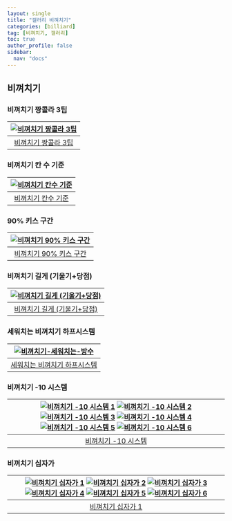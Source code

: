 ```yaml
---
layout: single
title: "갤러리 비껴치기"
categories: [billiard]
tag: [비껴치기, 갤러리]
toc: true
author_profile: false
sidebar:
  nav: "docs"
---
```


## 비껴치기

### 비껴치기 짱콜라 3팁

| [![비껴치기 짱콜라 3팁](/images/%EB%B9%84%EA%BB%B4%EC%B9%98%EA%B8%B0%20%EC%A7%B1%EA%BC%B4%EB%9D%BC_%EB%B0%A9%EC%88%98.png)](/images/%EB%B9%84%EA%BB%B4%EC%B9%98%EA%B8%B0%20%EC%A7%B1%EA%BC%B4%EB%9D%BC_%EB%B0%A9%EC%88%98.png) |
| :---: |
| [비껴치기 짱콜라 3팁](https://youtu.be/https://youtu.be/sXma6UidbBw) |

### 비껴치기 칸 수 기준

| [![비껴치기 칸수 기준](/images/%EB%B9%84%EA%BB%B4%EC%B9%98%EA%B8%B0%20%EC%B9%B8%EC%88%98%EA%B8%B0%EC%A4%80.png)](/images/%EB%B9%84%EA%BB%B4%EC%B9%98%EA%B8%B0%20%EC%B9%B8%EC%88%98%EA%B8%B0%EC%A4%80.png) |
| :---: |
| [비껴치기 칸수 기준](https://youtu.be/https://youtu.be/nQieSPSBjWk) |

### 90% 키스 구간

| [![비껴치기 90% 키스 구간](/images/%EB%B9%84%EA%BB%B4%EC%B9%98%EA%B8%B0%20%ED%82%A4%EC%8A%A4%EA%B5%AC%EA%B0%84.png)](/images/%EB%B9%84%EA%BB%B4%EC%B9%98%EA%B8%B0%20%ED%82%A4%EC%8A%A4%EA%B5%AC%EA%B0%84.png) |
| :---: |
| [비껴치기 90% 키스 구간](https://youtu.be/https://youtu.be/f3C6IAc42RU) |

### 비껴치기 길게 (기울기+당점)

| [![비껴치기 길게 (기울기+당점)](/images/%EB%B9%84%EA%BB%B4%EC%B9%98%EA%B8%B0%20%EA%B8%B8%EA%B2%8C%20%EA%B8%B0%EC%9A%B8%EA%B8%B0%20%EB%8B%B9%EC%A0%90.png)](/images/%EB%B9%84%EA%BB%B4%EC%B9%98%EA%B8%B0%20%EA%B8%B8%EA%B2%8C%20%EA%B8%B0%EC%9A%B8%EA%B8%B0%20%EB%8B%B9%EC%A0%90.png) |
| :---: |
| [비껴치기 길게 (기울기+당점)](https://youtu.be/https://youtu.be/UVhkdwlrozE) |

### 세워치는 비껴치기 하프시스템

| [![비껴치기-세워치는-방수](/images/%EB%B9%84%EA%BB%B4%EC%B9%98%EA%B8%B0_%EC%84%B8%EC%9B%8C%EC%B9%98%EB%8A%94_%EB%B0%A9%EC%88%98.png)](/images/%EB%B9%84%EA%BB%B4%EC%B9%98%EA%B8%B0_%EC%84%B8%EC%9B%8C%EC%B9%98%EB%8A%94_%EB%B0%A9%EC%88%98.png) |
| :---: |
| [세워치는 비껴치기 하프시스템](https://youtu.be/https://youtu.be/aLOwWML3gFk) |

### 비껴치기 -10 시스템

| [![비껴치기 -10 시스템 1](/images/%EB%B9%84%EA%BB%B4%EC%B9%98%EA%B8%B0%20%EB%A7%88%EC%9D%B4%EB%84%88%EC%8A%A4%2010_1.png)](/images/%EB%B9%84%EA%BB%B4%EC%B9%98%EA%B8%B0%20%EB%A7%88%EC%9D%B4%EB%84%88%EC%8A%A4%2010_1.png) [![비껴치기 -10 시스템 2](/images/%EB%B9%84%EA%BB%B4%EC%B9%98%EA%B8%B0%20%EB%A7%88%EC%9D%B4%EB%84%88%EC%8A%A4%2010_2.png)](/images/%EB%B9%84%EA%BB%B4%EC%B9%98%EA%B8%B0%20%EB%A7%88%EC%9D%B4%EB%84%88%EC%8A%A4%2010_2.png) [![비껴치기 -10 시스템 3](/images/%EB%B9%84%EA%BB%B4%EC%B9%98%EA%B8%B0%20%EB%A7%88%EC%9D%B4%EB%84%88%EC%8A%A4%2010_3.png)](/images/%EB%B9%84%EA%BB%B4%EC%B9%98%EA%B8%B0%20%EB%A7%88%EC%9D%B4%EB%84%88%EC%8A%A4%2010_3.png) [![비껴치기 -10 시스템 4](/images/%EB%B9%84%EA%BB%B4%EC%B9%98%EA%B8%B0%20%EB%A7%88%EC%9D%B4%EB%84%88%EC%8A%A4%2010_4.png)](/images/%EB%B9%84%EA%BB%B4%EC%B9%98%EA%B8%B0%20%EB%A7%88%EC%9D%B4%EB%84%88%EC%8A%A4%2010_4.png) [![비껴치기 -10 시스템 5](/images/%EB%B9%84%EA%BB%B4%EC%B9%98%EA%B8%B0%20%EB%A7%88%EC%9D%B4%EB%84%88%EC%8A%A4%2010_5.png)](/images/%EB%B9%84%EA%BB%B4%EC%B9%98%EA%B8%B0%20%EB%A7%88%EC%9D%B4%EB%84%88%EC%8A%A4%2010_5.png) [![비껴치기 -10 시스템 6](/images/%EB%B9%84%EA%BB%B4%EC%B9%98%EA%B8%B0%20%EB%A7%88%EC%9D%B4%EB%84%88%EC%8A%A4%2010_6.png)](/images/%EB%B9%84%EA%BB%B4%EC%B9%98%EA%B8%B0%20%EB%A7%88%EC%9D%B4%EB%84%88%EC%8A%A4%2010_6.png) |
| :---: |
| [비껴치기 -10 시스템](https://youtu.be/https://youtu.be/8EG2cq36wnI) |

### 비껴치기 십자가

| [![비껴치기 십자가 1](/images/%EB%B9%84%EA%BB%B4%EC%B9%98%EA%B8%B0%20%EC%8B%AD%EC%9E%90%EA%B0%80%201.png)](/images/%EB%B9%84%EA%BB%B4%EC%B9%98%EA%B8%B0%20%EC%8B%AD%EC%9E%90%EA%B0%80%201.png)  [![비껴치기 십자가 2](/images/%EB%B9%84%EA%BB%B4%EC%B9%98%EA%B8%B0%20%EC%8B%AD%EC%9E%90%EA%B0%80%202.png)](/images/%EB%B9%84%EA%BB%B4%EC%B9%98%EA%B8%B0%20%EC%8B%AD%EC%9E%90%EA%B0%80%202.png)  [![비껴치기 십자가 3](/images/%EB%B9%84%EA%BB%B4%EC%B9%98%EA%B8%B0%20%EC%8B%AD%EC%9E%90%EA%B0%80%203.png)](/images/%EB%B9%84%EA%BB%B4%EC%B9%98%EA%B8%B0%20%EC%8B%AD%EC%9E%90%EA%B0%80%203.png)  [![비껴치기 십자가 4](/images/%EB%B9%84%EA%BB%B4%EC%B9%98%EA%B8%B0%20%EC%8B%AD%EC%9E%90%EA%B0%80%204.png)](/images/%EB%B9%84%EA%BB%B4%EC%B9%98%EA%B8%B0%20%EC%8B%AD%EC%9E%90%EA%B0%80%204.png)  [![비껴치기 십자가 5](/images/%EB%B9%84%EA%BB%B4%EC%B9%98%EA%B8%B0%20%EC%8B%AD%EC%9E%90%EA%B0%80%205.png)](/images/%EB%B9%84%EA%BB%B4%EC%B9%98%EA%B8%B0%20%EC%8B%AD%EC%9E%90%EA%B0%80%205.png)  [![비껴치기 십자가 6](/images/%EB%B9%84%EA%BB%B4%EC%B9%98%EA%B8%B0%20%EC%8B%AD%EC%9E%90%EA%B0%80%206.png)](/images/%EB%B9%84%EA%BB%B4%EC%B9%98%EA%B8%B0%20%EC%8B%AD%EC%9E%90%EA%B0%80%206.png) |
| :---: |
| [비껴치기 십자가 1](https://youtu.be/https://youtu.be/vOp5lxtdIK0) |

